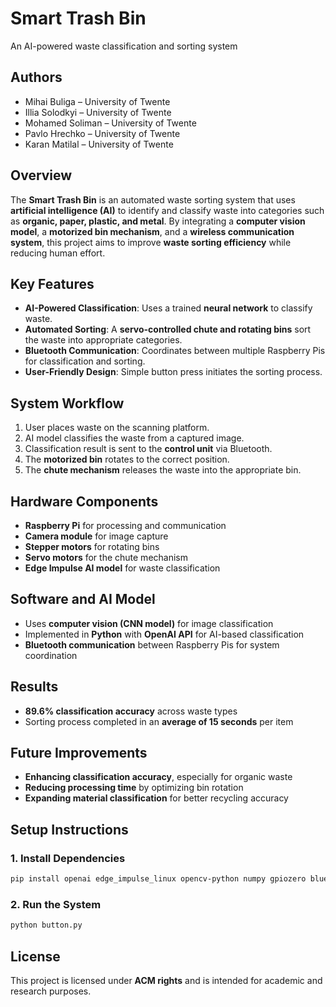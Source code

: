 # **Smart Trash Bin**  
An AI-powered waste classification and sorting system  

## **Authors**  
- Mihai Buliga – University of Twente  
- Illia Solodkyi – University of Twente  
- Mohamed Soliman – University of Twente  
- Pavlo Hrechko – University of Twente  
- Karan Matilal – University of Twente  

## **Overview**  
The **Smart Trash Bin** is an automated waste sorting system that uses **artificial intelligence (AI)** to identify and classify waste into categories such as **organic, paper, plastic, and metal**. By integrating a **computer vision model**, a **motorized bin mechanism**, and a **wireless communication system**, this project aims to improve **waste sorting efficiency** while reducing human effort.  

## **Key Features**  
- **AI-Powered Classification**: Uses a trained **neural network** to classify waste.  
- **Automated Sorting**: A **servo-controlled chute and rotating bins** sort the waste into appropriate categories.  
- **Bluetooth Communication**: Coordinates between multiple Raspberry Pis for classification and sorting.  
- **User-Friendly Design**: Simple button press initiates the sorting process.  

## **System Workflow**  
1. User places waste on the scanning platform.  
2. AI model classifies the waste from a captured image.  
3. Classification result is sent to the **control unit** via Bluetooth.  
4. The **motorized bin** rotates to the correct position.  
5. The **chute mechanism** releases the waste into the appropriate bin.  

## **Hardware Components**  
- **Raspberry Pi** for processing and communication  
- **Camera module** for image capture  
- **Stepper motors** for rotating bins  
- **Servo motors** for the chute mechanism  
- **Edge Impulse AI model** for waste classification  

## **Software and AI Model**  
- Uses **computer vision (CNN model)** for image classification  
- Implemented in **Python** with **OpenAI API** for AI-based classification  
- **Bluetooth communication** between Raspberry Pis for system coordination  

## **Results**  
- **89.6% classification accuracy** across waste types  
- Sorting process completed in an **average of 15 seconds** per item  

## **Future Improvements**  
- **Enhancing classification accuracy**, especially for organic waste  
- **Reducing processing time** by optimizing bin rotation  
- **Expanding material classification** for better recycling accuracy  

## **Setup Instructions**  
### **1. Install Dependencies**  
```bash
pip install openai edge_impulse_linux opencv-python numpy gpiozero bluetooth
```

### **2. Run the System**  
```bash
python button.py
```

## **License**  
This project is licensed under **ACM rights** and is intended for academic and research purposes.  
